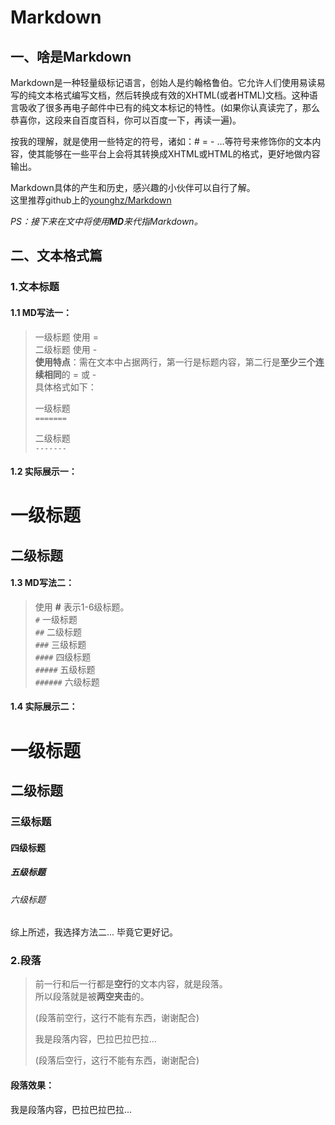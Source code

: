# Markdown
## 一、啥是Markdown
Markdown是一种轻量级标记语言，创始人是约翰格鲁伯。它允许人们使用易读易写的纯文本格式编写文档，然后转换成有效的XHTML(或者HTML)文档。这种语言吸收了很多再电子邮件中已有的纯文本标记的特性。(如果你认真读完了，那么恭喜你，这段来自百度百科，你可以百度一下，再读一遍)。
  
按我的理解，就是使用一些特定的符号，诸如：# = - ...等符号来修饰你的文本内容，使其能够在一些平台上会将其转换成XHTML或HTML的格式，更好地做内容输出。
   
Markdown具体的产生和历史，感兴趣的小伙伴可以自行了解。<br>
这里推荐github上的[younghz/Markdown](https://github.com/younghz/Markdown.git)   

*PS：接下来在文中将使用**MD**来代指Markdown。*

## 二、文本格式篇

### 1.文本标题

#### 1.1 MD写法一：
> 一级标题 使用 =  
> 二级标题 使用 -   
> **使用特点**：需在文本中占据两行，第一行是标题内容，第二行是**至少三个连续相同**的 = 或 - <br>具体格式如下：
>
>一级标题   
>`=======`
>
>二级标题   
>`-------`
    
#### 1.2 实际展示一：
# 一级标题
## 二级标题

#### 1.3 MD写法二：
> 使用 **#** 表示1-6级标题。   
> `#` 一级标题   
> `##` 二级标题   
> `###` 三级标题   
> `####` 四级标题   
> `#####` 五级标题   
> `######` 六级标题   
#### 1.4 实际展示二：
# 一级标题
## 二级标题
### 三级标题
#### 四级标题
##### 五级标题
###### 六级标题

综上所述，我选择方法二... 毕竟它更好记。

### 2.段落
> 前一行和后一行都是**空行**的文本内容，就是段落。  
> 所以段落就是被**两空夹击**的。      
>
> (段落前空行，这行不能有东西，谢谢配合)
>  
> 我是段落内容，巴拉巴拉巴拉...
>   
> (段落后空行，这行不能有东西，谢谢配合)

#### 段落效果：

我是段落内容，巴拉巴拉巴拉...